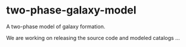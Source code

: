 # two-phase-galaxy-model

A two-phase model of galaxy formation.

We are working on releasing the source code and modeled catalogs ...
